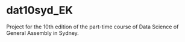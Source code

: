 # dat10syd_EK
Project for the 10th edition of the part-time course of Data Science of General Assembly in Sydney. 


